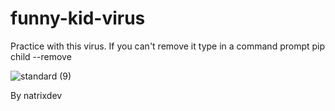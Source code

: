 # funny-kid-virus
Practice with this virus. If you can't remove it type in a command prompt pip child --remove

![standard (9)](https://user-images.githubusercontent.com/88579983/182853240-d7b79a50-4d1d-4207-80a3-a5f2b596ffab.gif)

By natrixdev
